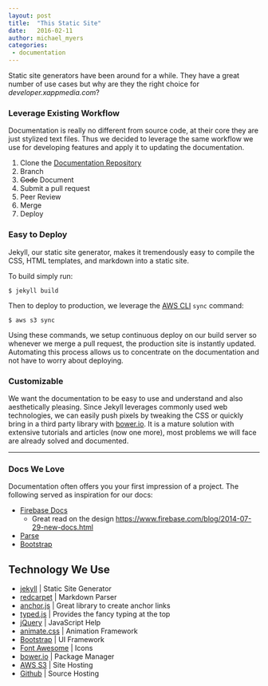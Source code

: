 ```yaml
---
layout: post
title:  "This Static Site"
date:   2016-02-11
author: michael_myers
categories:
 - documentation
---
```


Static site generators have been around for a while.  They have a great number of use cases but why are they the right choice for *developer.xappmedia.com*?

<!--more-->

### Leverage Existing Workflow

Documentation is really no different from source code, at their core they are just stylized text files.  Thus we decided to leverage the same workflow we use for developing features and apply it to updating the documentation.     

1. Clone the [Documentation Repository](https://github.com/XappMedia/Documentation)
1. Branch
1. ~~Code~~ Document
1. Submit a pull request
1. Peer Review
1. Merge
1. Deploy

### Easy to Deploy

Jekyll, our static site generator, makes it tremendously easy to compile the CSS, HTML templates, and markdown into a static site.

To build simply run:

```
$ jekyll build
```

Then to deploy to production, we leverage the [AWS CLI](https://aws.amazon.com/cli/) `sync` command:

```
$ aws s3 sync
```

Using these commands, we setup continuous deploy on our build server so whenever we merge a pull request, the production site is instantly updated.  Automating this process allows us to concentrate on the documentation and not have to worry about deploying.

### Customizable

We want the documentation to be easy to use and understand and also aesthetically pleasing.  Since Jekyll leverages commonly used web technologies, we can easily push pixels by tweaking the CSS or quickly bring in a third party library with [bower.io](http://bower.io/).  It is a mature solution with extensive tutorials and articles (now one more), most problems we will face are already solved and documented.

<hr>

### Docs We Love

Documentation often offers you your first impression of a project.  The following served as inspiration for our docs:

* [Firebase Docs](https://www.firebase.com/docs/)
  - Great read on the design https://www.firebase.com/blog/2014-07-29-new-docs.html
* [Parse](https://parse.com/docs)
* [Bootstrap](http://getbootstrap.com/)

## Technology We Use

* [jekyll](http://jekyllrb.com/) | Static Site Generator
* [redcarpet](https://github.com/vmg/redcarpet) | Markdown Parser
* [anchor.js](http://bryanbraun.github.io/anchorjs/) | Great library to create anchor links
* [typed.js](http://www.mattboldt.com/demos/typed-js/) | Provides the fancy typing at the top
* [jQuery](https://jquery.com/) | JavaScript Help
* [animate.css](https://daneden.github.io/animate.css/) | Animation Framework
* [Bootstrap](http://getbootstrap.com/) | UI Framework
* [Font Awesome](https://fortawesome.github.io/Font-Awesome/) | Icons
* [bower.io](http://bower.io/) | Package Manager
* [AWS S3](http://docs.aws.amazon.com/AmazonS3/latest/dev/WebsiteHosting.html) | Site Hosting
* [Github](https://github.com/XappMedia/Documentation) | Source Hosting
